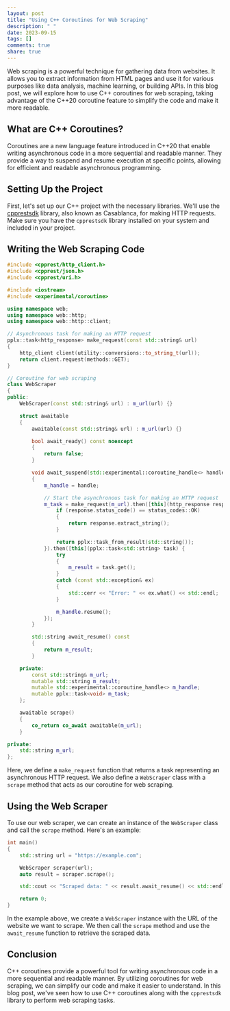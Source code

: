 ```yaml
---
layout: post
title: "Using C++ Coroutines for Web Scraping"
description: " "
date: 2023-09-15
tags: []
comments: true
share: true
---
```


Web scraping is a powerful technique for gathering data from websites. It allows you to extract information from HTML pages and use it for various purposes like data analysis, machine learning, or building APIs. In this blog post, we will explore how to use C++ coroutines for web scraping, taking advantage of the C++20 coroutine feature to simplify the code and make it more readable.

## What are C++ Coroutines?

Coroutines are a new language feature introduced in C++20 that enable writing asynchronous code in a more sequential and readable manner. They provide a way to suspend and resume execution at specific points, allowing for efficient and readable asynchronous programming.

## Setting Up the Project

First, let's set up our C++ project with the necessary libraries. We'll use the [cpprestsdk](https://github.com/microsoft/cpprestsdk) library, also known as Casablanca, for making HTTP requests. Make sure you have the `cpprestsdk` library installed on your system and included in your project.

## Writing the Web Scraping Code

```cpp
#include <cpprest/http_client.h>
#include <cpprest/json.h>
#include <cpprest/uri.h>

#include <iostream>
#include <experimental/coroutine>

using namespace web;
using namespace web::http;
using namespace web::http::client;

// Asynchronous task for making an HTTP request
pplx::task<http_response> make_request(const std::string& url)
{
    http_client client(utility::conversions::to_string_t(url));
    return client.request(methods::GET);
}

// Coroutine for web scraping
class WebScraper
{
public:
    WebScraper(const std::string& url) : m_url(url) {}

    struct awaitable
    {
        awaitable(const std::string& url) : m_url(url) {}

        bool await_ready() const noexcept
        {
            return false;
        }

        void await_suspend(std::experimental::coroutine_handle<> handle) const
        {
            m_handle = handle;

            // Start the asynchronous task for making an HTTP request
            m_task = make_request(m_url).then([this](http_response response) {
                if (response.status_code() == status_codes::OK)
                {
                    return response.extract_string();
                }

                return pplx::task_from_result(std::string());
            }).then([this](pplx::task<std::string> task) {
                try
                {
                    m_result = task.get();
                }
                catch (const std::exception& ex)
                {
                    std::cerr << "Error: " << ex.what() << std::endl;
                }

                m_handle.resume();
            });
        }

        std::string await_resume() const
        {
            return m_result;
        }

    private:
        const std::string& m_url;
        mutable std::string m_result;
        mutable std::experimental::coroutine_handle<> m_handle;
        mutable pplx::task<void> m_task;
    };

    awaitable scrape()
    {
        co_return co_await awaitable(m_url);
    }

private:
    std::string m_url;
};
```

Here, we define a `make_request` function that returns a task representing an asynchronous HTTP request. We also define a `WebScraper` class with a `scrape` method that acts as our coroutine for web scraping.

## Using the Web Scraper

To use our web scraper, we can create an instance of the `WebScraper` class and call the `scrape` method. Here's an example:

```cpp
int main()
{
    std::string url = "https://example.com";

    WebScraper scraper(url);
    auto result = scraper.scrape();

    std::cout << "Scraped data: " << result.await_resume() << std::endl;

    return 0;
}
```

In the example above, we create a `WebScraper` instance with the URL of the website we want to scrape. We then call the `scrape` method and use the `await_resume` function to retrieve the scraped data.

## Conclusion

C++ coroutines provide a powerful tool for writing asynchronous code in a more sequential and readable manner. By utilizing coroutines for web scraping, we can simplify our code and make it easier to understand. In this blog post, we've seen how to use C++ coroutines along with the `cpprestsdk` library to perform web scraping tasks.